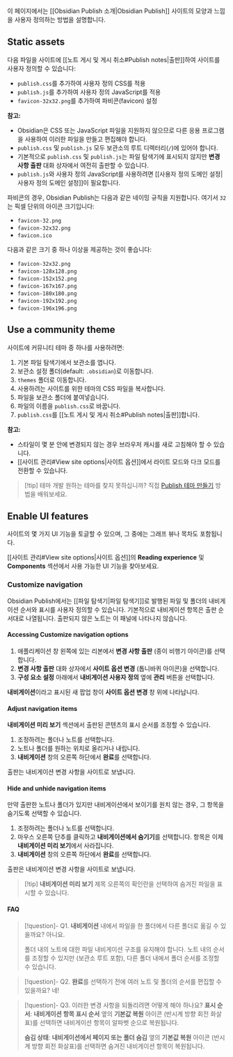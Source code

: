 이 페이지에서는 [[Obsidian Publish 소개|Obsidian Publish]] 사이트의 모양과 느낌을 사용자 정의하는 방법을 설명합니다.

## Static assets

다음 파일을 사이트에 [[노트 게시 및 게시 취소#Publish notes|출판]]하여 사이트를 사용자 정의할 수 있습니다:

- `publish.css`를 추가하여 사용자 정의 CSS를 적용
- `publish.js`를 추가하여 사용자 정의 JavaScript를 적용
- `favicon-32x32.png`를 추가하여 파비콘(favicon) 설정

**참고:**

- Obsidian은 CSS 또는 JavaScript 파일을 지원하지 않으므로 다른 응용 프로그램을 사용하여 이러한 파일을 만들고 편집해야 합니다.
- `publish.css` 및 `publish.js` 모두 보관소의 루트 디렉터리(`/`)에 있어야 합니다.
- 기본적으로 `publish.css` 및 `publish.js`는 파일 탐색기에 표시되지 않지만 **변경 사항 출판** 대화 상자에서 여전히 출판할 수 있습니다.
- `publish.js`와 사용자 정의 JavaScript를 사용하려면 [[사용자 정의 도메인 설정|사용자 정의 도메인 설정]]이 필요합니다.

파비콘의 경우, Obsidian Publish는 다음과 같은 네이밍 규칙을 지원합니다. 여기서 `32`는 픽셀 단위의 아이콘 크기입니다:

- `favicon-32.png`
- `favicon-32x32.png`
- `favicon.ico`

다음과 같은 크기 중 하나 이상을 제공하는 것이 좋습니다:

- `favicon-32x32.png`
- `favicon-128x128.png`
- `favicon-152x152.png`
- `favicon-167x167.png`
- `favicon-180x180.png`
- `favicon-192x192.png`
- `favicon-196x196.png`

## Use a community theme

사이트에 커뮤니티 테마 중 하나를 사용하려면:

1. 기본 파일 탐색기에서 보관소를 엽니다.
2. 보관소 설정 폴더(default: `.obsidian`)로 이동합니다.
3. `themes` 폴더로 이동합니다.
4. 사용하려는 사이트를 위한 테마의 CSS 파일을 복사합니다.
5. 파일을 보관소 폴더에 붙여넣습니다.
6. 파일의 이름을 `publish.css`로 바꿉니다.
7. `publish.css`를 [[노트 게시 및 게시 취소#Publish notes|출판]]합니다.

**참고:**

- 스타일이 몇 분 안에 변경되지 않는 경우 브라우저 캐시를 새로 고침해야 할 수 있습니다.
- [[사이트 관리#View site options|사이트 옵션]]에서 라이트 모드와 다크 모드를 전환할 수 있습니다.

> [!tip] 테마 개발
> 원하는 테마를 찾지 못하십니까? 직접 [Publish 테마 만들기](https://docs.obsidian.md/Themes/Obsidian+Publish+themes/Build+a+Publish+theme) 방법을 배워보세요.

## Enable UI features

사이트의 몇 가지 UI 기능을 토글할 수 있으며, 그 중에는 그래프 뷰나 목차도 포함됩니다.

[[사이트 관리#View site options|사이트 옵션]]의 **Reading experience** 및 **Components** 섹션에서 사용 가능한 UI 기능을 찾아보세요.

### Customize navigation

Obsidian Publish에서는 [[파일 탐색기|파일 탐색기]]로 발행된 파일 및 폴더의 내비게이션 순서와 표시를 사용자 정의할 수 있습니다. 기본적으로 내비게이션 항목은 출판 순서대로 나열됩니다. 출판되지 않은 노트는 이 패널에 나타나지 않습니다.

#### Accessing Customize navigation options

1. 애플리케이션 창 왼쪽에 있는 리본에서 **변경 사항 출판** (종이 비행기 아이콘)를 선택합니다.
2. **변경 사항 출판** 대화 상자에서 **사이트 옵션 변경** (톱니바퀴 아이콘)을 선택합니다.
3. **구성 요소 설정** 아래에서 **내비게이션 사용자 정의** 옆에 **관리** 버튼을 선택합니다.

**내비게이션**이라고 표시된 새 팝업 창이 **사이트 옵션 변경** 창 위에 나타납니다.

#### Adjust navigation items

**내비게이션 미리 보기** 섹션에서 출판된 콘텐츠의 표시 순서를 조정할 수 있습니다.

1. 조정하려는 폴더나 노트를 선택합니다.
2. 노트나 폴더를 원하는 위치로 올리거나 내립니다.
3. **내비게이션** 창의 오른쪽 하단에서 **완료**를 선택합니다.

출판는 내비게이션 변경 사항을 사이트로 보냅니다.

#### Hide and unhide navigation items

만약 출판한 노트나 폴더가 있지만 내비게이션에서 보이기를 원치 않는 경우, 그 항목을 숨기도록 선택할 수 있습니다.

1. 조정하려는 폴더나 노트를 선택합니다.
2. 마우스 오른쪽 단추를 클릭하고 **내비게이션에서 숨기기**를 선택합니다. 항목은 이제 **내비게이션 미리 보기**에서 사라집니다.
3. **내비게이션** 창의 오른쪽 하단에서 **완료**를 선택합니다.

출판은 내비게이션 변경 사항을 사이트로 보냅니다.

> [!tip] **내비게이션 미리 보기** 제목 오른쪽의 확인란을 선택하여 숨겨진 파일을 표시할 수 있습니다.

#### FAQ

> [!question]- Q1. **내비게이션** 내에서 파일을 한 폴더에서 다른 폴더로 옮길 수 있을까요?
> 아니요.
> 
> 폴더 내의 노트에 대한 파일 내비게이션 구조를 유지해야 합니다. 노트 내의 순서를 조정할 수 있지만 (보관소 루트 포함), 다른 폴더 내에서 폴더 순서를 조정할 수 있습니다.

> [!question]- Q2. **완료**를 선택하기 전에 여러 노트 및 폴더의 순서를 편집할 수 있을까요?
> 네!

> [!question]- Q3. 이러한 변경 사항을 되돌리려면 어떻게 해야 하나요?
> **표시 순서**: **내비게이션 항목 표시 순서** 옆의 **기본값 복원** 아이콘 (반시계 방향 회전 화살표)를 선택하면 내비게이션 항목이 알파벳 순으로 복원됩니다.
>
> **숨김 상태**: **내비게이션에서 페이지 또는 폴더 숨김** 옆의 **기본값 복원** 아이콘 (반시계 방향 회전 화살표)를 선택하면 숨겨진 내비게이션 항목이 복원됩니다.
